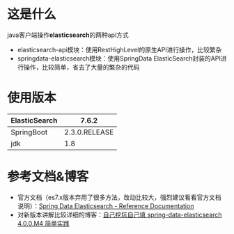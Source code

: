 # 这是什么

java客户端操作**elasticsearch**的两种api方式

- elasticsearch-api模块：使用RestHighLevel的原生API进行操作，比较繁杂
- springdata-elasticsearch模块：使用SpringData ElasticSearch封装的API进行操作，比较简单，省去了大量的繁杂的代码

# 使用版本

| ElasticSearch | 7.6.2         |
| ------------- | ------------- |
| SpringBoot    | 2.3.0.RELEASE |
| jdk           | 1.8           |

# 参考文档&博客

- 官方文档（es7.x版本弃用了很多方法，改动比较大，强烈建议看看官方文档说明）：[Spring Data Elasticsearch - Reference Documentation](https://docs.spring.io/spring-data/elasticsearch/docs/4.0.1.RELEASE/reference/html/#new-features)
- 对新版本讲解比较详细的博客：[自己挖坑自己填 spring-data-elasticsearch  4.0.0.M4   简单实践](https://blog.csdn.net/lixiang19971019/article/details/105009148)